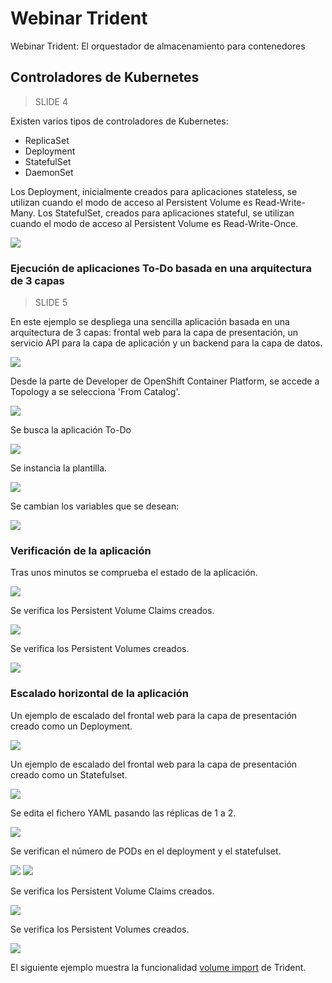 # Webinar Trident
Webinar Trident: El orquestador de almacenamiento para contenedores

## Controladores de Kubernetes

>  SLIDE 4

Existen varios tipos de controladores de Kubernetes:
- ReplicaSet
- Deployment
- StatefulSet
- DaemonSet

Los Deployment, inicialmente creados para aplicaciones stateless, se utilizan cuando el modo de acceso al Persistent Volume es Read-Write-Many. Los StatefulSet, creados para aplicaciones stateful, se utilizan cuando el modo de acceso al Persistent Volume es Read-Write-Once.

<img src="images/deployment_vs_statefulset.png">

### Ejecución de aplicaciones To-Do basada en una arquitectura de 3 capas

>  SLIDE 5

En este ejemplo se despliega una sencilla aplicación basada en una arquitectura de 3 capas: frontal web para la capa de presentación, un servicio API para la capa de aplicación y un backend para la capa de datos.

<img src="images/ToDo_app_3tier_architecture.png">

Desde la parte de Developer de OpenShift Container Platform, se accede a Topology a se selecciona 'From Catalog'.

<img src="images/create_todo-app_from_catalog_1.png">

Se busca la aplicación To-Do

<img src="images/create_todo-app_from_catalog_2.png">

Se instancia la plantilla.

<img src="images/create_todo-app_from_catalog_3.png">

Se cambian los variables que se desean:

<img src="images/create_todo-app_from_catalog_4.png">

### Verificación de la aplicación

Tras unos minutos se comprueba el estado de la aplicación.

<img src="images/create_todo-app_from_catalog_5.png">

Se verifica los Persistent Volume Claims creados.

<img src="images/create_todo-app_from_catalog_6.png">

Se verifica los Persistent Volumes creados.

<img src="images/create_todo-app_from_catalog_7.png">

### Escalado horizontal de la aplicación

Un ejemplo de escalado del frontal web para la capa de presentación creado como un Deployment.

<img src="images/scale_app_1.png">

Un ejemplo de escalado del frontal web para la capa de presentación creado como un Statefulset.

<img src="images/scale_app_2.png">

Se edita el fichero YAML pasando las réplicas de 1 a 2.

<img src="images/scale_app_3.png">

Se verifican el número de PODs en el deployment y el statefulset.

<img src="images/scale_app_4.png">

<img src="images/scale_app_5.png">

Se verifica los Persistent Volume Claims creados.

<img src="images/scale_app_6.png">

Se verifica los Persistent Volumes creados.

<img src="images/scale_app_7.png">

El siguiente ejemplo muestra la funcionalidad [volume import](../4_volume_import/volume_import.md) de Trident.

